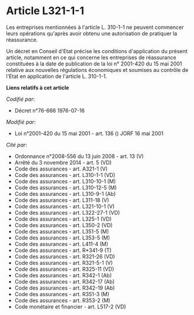 # Article L321-1-1

Les entreprises mentionnées à l'article L. 310-1-1 ne peuvent commencer leurs opérations qu'après avoir obtenu une
autorisation de pratiquer la réassurance.

Un décret en Conseil d'Etat précise les conditions d'application du présent article, notamment en ce qui concerne les
entreprises de réassurance constituées à la date de publication de la loi n° 2001-420 du 15 mai 2001 relative aux nouvelles
régulations économiques et soumises au contrôle de l'Etat en application de l'article L. 310-1-1.

**Liens relatifs à cet article**

_Codifié par_:

  - Décret n°76-666 1976-07-16

_Modifié par_:

  - Loi n°2001-420 du 15 mai 2001 - art. 136 () JORF 16 mai 2001

_Cité par_:

  - Ordonnance n°2008-556 du 13 juin 2008 - art. 13 (V)
  - Arrêté du 3 novembre 2014 - art. 5 (VD)
  - Code des assurances - art. A321-1 (V)
  - Code des assurances - art. L310-1-1 (VD)
  - Code des assurances - art. L310-10-1 (M)
  - Code des assurances - art. L310-12-5 (M)
  - Code des assurances - art. L310-9-1 (Ab)
  - Code des assurances - art. L311-18 (V)
  - Code des assurances - art. L321-10-1 (V)
  - Code des assurances - art. L322-27-1 (VD)
  - Code des assurances - art. L325-1 (VD)
  - Code des assurances - art. L350-2 (VD)
  - Code des assurances - art. L351-5 (M)
  - Code des assurances - art. L353-5 (M)
  - Code des assurances - art. L411-4 (M)
  - Code des assurances - art. R*341-9 (T)
  - Code des assurances - art. R321-26 (VD)
  - Code des assurances - art. R321-5-1 (V)
  - Code des assurances - art. R325-11 (VD)
  - Code des assurances - art. R342-1 (Ab)
  - Code des assurances - art. R342-17 (Ab)
  - Code des assurances - art. R342-19 (Ab)
  - Code des assurances - art. R351-3 (M)
  - Code des assurances - art. R353-2 (M)
  - Code monétaire et financier - art. L517-2 (VD)
